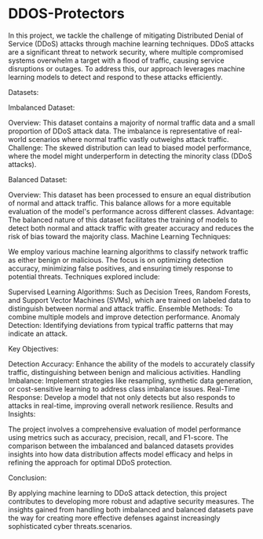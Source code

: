 # DDOS-Protectors
In this project, we tackle the challenge of mitigating Distributed Denial of Service (DDoS) attacks through machine learning techniques. DDoS attacks are a significant threat to network security, where multiple compromised systems overwhelm a target with a flood of traffic, causing service disruptions or outages. To address this, our approach leverages machine learning models to detect and respond to these attacks efficiently.

Datasets:

Imbalanced Dataset:

Overview: This dataset contains a majority of normal traffic data and a small proportion of DDoS attack data. The imbalance is representative of real-world scenarios where normal traffic vastly outweighs attack traffic.
Challenge: The skewed distribution can lead to biased model performance, where the model might underperform in detecting the minority class (DDoS attacks).

Balanced Dataset:

Overview: This dataset has been processed to ensure an equal distribution of normal and attack traffic. This balance allows for a more equitable evaluation of the model's performance across different classes.
Advantage: The balanced nature of this dataset facilitates the training of models to detect both normal and attack traffic with greater accuracy and reduces the risk of bias toward the majority class.
Machine Learning Techniques:

We employ various machine learning algorithms to classify network traffic as either benign or malicious. The focus is on optimizing detection accuracy, minimizing false positives, and ensuring timely response to potential threats. Techniques explored include:

Supervised Learning Algorithms: Such as Decision Trees, Random Forests, and Support Vector Machines (SVMs), which are trained on labeled data to distinguish between normal and attack traffic.
Ensemble Methods: To combine multiple models and improve detection performance.
Anomaly Detection: Identifying deviations from typical traffic patterns that may indicate an attack.

Key Objectives:

Detection Accuracy: Enhance the ability of the models to accurately classify traffic, distinguishing between benign and malicious activities.
Handling Imbalance: Implement strategies like resampling, synthetic data generation, or cost-sensitive learning to address class imbalance issues.
Real-Time Response: Develop a model that not only detects but also responds to attacks in real-time, improving overall network resilience.
Results and Insights:

The project involves a comprehensive evaluation of model performance using metrics such as accuracy, precision, recall, and F1-score. The comparison between the imbalanced and balanced datasets provides insights into how data distribution affects model efficacy and helps in refining the approach for optimal DDoS protection.

Conclusion:

By applying machine learning to DDoS attack detection, this project contributes to developing more robust and adaptive security measures. The insights gained from handling both imbalanced and balanced datasets pave the way for creating more effective defenses against increasingly sophisticated cyber threats.scenarios.
